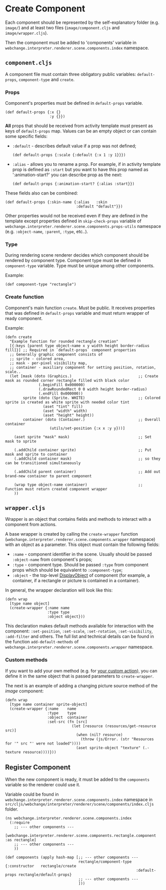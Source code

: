 # Create Component

Each component should be represented by the self-explanatory folder (e.g. `image/`)
and at least two files (`image/component.cljs` and `image/wrapper.cljs`).

Then the component must be added to 'components' variable in `webchange.interpreter.renderer.scene.components.index` namespace.

## `component.cljs`

A component file must contain three obligatory public variables: `default-props`, `component-type` and `create`.

### Props

Component's properties must be defined in `default-props` variable.

```
(def default-props {:x {}
                    :y {}})
```

**All** props that should be received from activity template must present as keys of `default-props` map.
Values can be an empty object or can contain some specific fields:

- `:default` - describes default value if a prop was not defined;
  ```
  (def default-props {:scale {:default {:x 1 :y 1}}})
  ```
- `:alias` - allows you to rename a prop. For example, if in activity template prop is defined as `:start`
  but you want to have this prop named as ':animation-start?' you can describe prop as the next:

  ```
  (def default-props {:animation-start? {:alias :start}})
  ```

These fields also can be combined:

```
(def default-props {:skin-name {:alias   :skin 
                                :default "default"}})
```

Other properties would not be received even if they are defined in the template
except properties defined in `skip-check-props` variable
of `webchange.interpreter.renderer.scene.components.props-utils` namespace (e.g. `:object-name`, `:parent`, `:type`, etc..).

### Type

During rendering scene renderer decides which component should be rendered by component type.
Component type must be defined in `component-type` variable. Type must be unique among other components.

Example:

```
(def component-type "rectangle")
```

### Create function

Component's main function `create`. Must be public.
It receives properties that was defined in `default-props` variable and must return wrapper of ready component.

Example:

```
(defn create
  "Example function for rounded rectangle creation"
  [{:keys [parent type object-name x y width height border-radius fill]}] ;; Required in `default-props` component properties
  ;; Generally graphic component consists of
  ;; sprite - colored area,
  ;; mask - per-pixel visibility map,
  ;; container - auxiliary component for setting position, rotation, scale..
  (let [mask (doto (Graphics.)                              ;; Create mask as rounded corner rectangle filled with black color
               (.beginFill 0x000000)
               (.drawRoundedRect 0 0 width height border-radius)
               (.endFill 0x000000))
        sprite (doto (Sprite. WHITE)                        ;; Colored sprite is created as white sprite with needed color tint
                 (aset "tint" fill)
                 (aset "width" width)
                 (aset "height" height))
        container (doto (Container.)                        ;; Overall container
                    (utils/set-position {:x x :y y}))]

    (aset sprite "mask" mask)                               ;; Set mask to sprite

    (.addChild container sprite)                            ;; Put mask and sprite to container 
    (.addChild container mask)                              ;; so they can be transitioned simultaneously

    (.addChild parent container)                            ;; Add out brand-new container to parent component

    (wrap type object-name container)                       ;; Function must return created component wrapper
    ))
```

## `wrapper.cljs`

Wrapper is an object that contains fields and methods to interact with a component from actions.

A base wrapper is created by calling the `create-wrapper` function (`webchange.interpreter.renderer.scene.components.wrapper` namespace) with an object as a parameter.
This object must contain the following fields:

- `:name` - component identifier in the scene. Usually should be passed `:object-name` from component's props;
- `:type` - component type. Should be passed `:type` from component props which should be equivalent to `:component-type`;
- `:object` - the top-level [DisplayObject](https://pixijs.download/dev/docs/PIXI.DisplayObject.html) of component (for example, a container, if a rectangle or picture is contained in a container).

In general, the wrapper declaration will look like this:

```
(defn wrap
  [type name object]
  (create-wrapper {:name name
                   :type type
                   :object object}))
```

This declaration makes default methods available for interaction with the component: `:set-position`, `:set-scale`, `:set-rotation`, `:set-visibility`, `:add-filter` and others.
The full list and technical details can be found in the function `add-default-methods` of `webchange.interpreter.renderer.scene.components.wrapper` namespace.

### Custom methods

If you want to add your own method (e.g. for [your custom action](../actions/create-action.md)),
you can define it in the same object that is passed parameters to `create-wrapper`.

The next is an example of adding a changing picture source method of the *image* component:

```
(defn wrap
  [type name container sprite-object]
  (create-wrapper {:name    name
                   :type    type
                   :object  container
                   :set-src (fn [src]
                              (let [resource (resources/get-resource src)]
                                (when (nil? resource)
                                  (throw (js/Error. (str "Resources for '" src "' were not loaded"))))
                                (aset sprite-object "texture" (.-texture resource))))}))
```


## Register Component

When the new component is ready, it must be added to the  `components` variable so the renderer could use it.

Variable could be found in `webchange.interpreter.renderer.scene.components.index` namespace in `src/cljs/webchange/interpreter/renderer/scene/components/index.cljs` folder.

```
(ns webchange.interpreter.renderer.scene.components.index
  (:require
    ;; --- other components ---
    [webchange.interpreter.renderer.scene.components.rectangle.component :as rectangle]
    ;; --- other components ---
    ))

(def components (apply hash-map [;; --- other components ---
                                 rectangle/component-type {:constructor   rectangle/create
                                                           :default-props rectangle/default-props}
                                 ;; --- other components ---
                                 ]))
```
